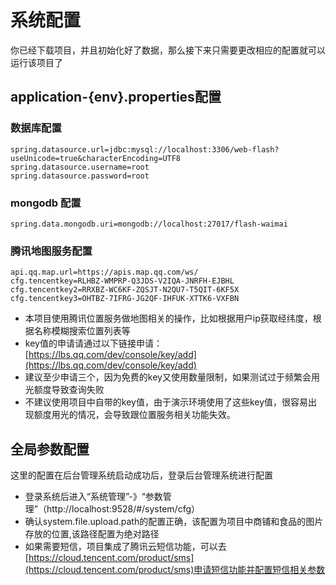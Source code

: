 # 系统配置

你已经下载项目，并且初始化好了数据，那么接下来只需要更改相应的配置就可以运行该项目了

## application-{env}.properties配置

### 数据库配置 
```properties
spring.datasource.url=jdbc:mysql://localhost:3306/web-flash?useUnicode=true&characterEncoding=UTF8
spring.datasource.username=root
spring.datasource.password=root
```

### mongodb 配置
```properties
spring.data.mongodb.uri=mongodb://localhost:27017/flash-waimai
```
### 腾讯地图服务配置
```properties
api.qq.map.url=https://apis.map.qq.com/ws/
cfg.tencentkey=RLHBZ-WMPRP-Q3JDS-V2IQA-JNRFH-EJBHL
cfg.tencentkey2=RRXBZ-WC6KF-ZQSJT-N2QU7-T5QIT-6KF5X
cfg.tencentkey3=OHTBZ-7IFRG-JG2QF-IHFUK-XTTK6-VXFBN
```

- 本项目使用腾讯位置服务做地图相关的操作，比如根据用户ip获取经纬度，根据名称模糊搜索位置列表等
- key值的申请请通过以下链接申请：[https://lbs.qq.com/dev/console/key/add](https://lbs.qq.com/dev/console/key/add)
- 建议至少申请三个，因为免费的key又使用数量限制，如果测试过于频繁会用光额度导致查询失败
- 不建议使用项目中自带的key值，由于演示环境使用了这些key值，很容易出现额度用光的情况，会导致跟位置服务相关功能失效。


## 全局参数配置
这里的配置在后台管理系统启动成功后，登录后台管理系统进行配置
- 登录系统后进入“系统管理”-》“参数管理”（http://localhost:9528/#/system/cfg）
- 确认system.file.upload.path的配置正确，该配置为项目中商铺和食品的图片存放的位置,该路径配置为绝对路径
- 如果需要短信，项目集成了腾讯云短信功能，可以去[https://cloud.tencent.com/product/sms](https://cloud.tencent.com/product/sms)申请短信功能并配置短信相关参数

